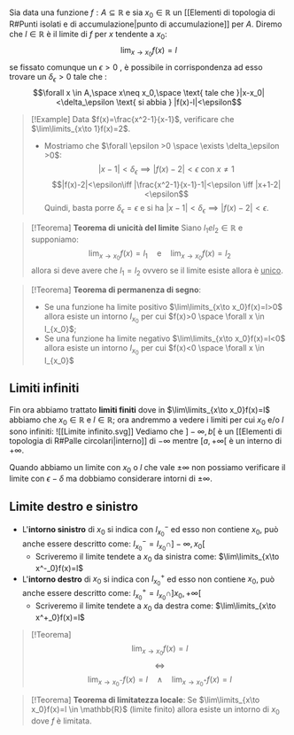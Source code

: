 Sia data una funzione $f:A\subseteq \mathbb{R}$ e sia $x_0\in \mathbb{R}$ un [[Elementi di topologia di R#Punti isolati e di accumulazione|punto di accumulazione]] per $A$. Diremo che $l\in \mathbb{R}$ è il limite di $f$ per $x$ tendente a $x_0$:
$$\lim_{x\to x_0}f(x)=l$$
se fissato comunque un $\epsilon>0$ , è possibile in corrispondenza ad esso trovare un $\delta_\epsilon >0$ tale che :
$$\forall x \in A,\space x\neq x_0,\space \text{ tale che }|x-x_0|<\delta_\epsilon \text{ si abbia } |f(x)-l|<\epsilon$$

>[!Example]
>Data $f(x)=\frac{x^2-1}{x-1}$, verificare che $\lim\limits_{x\to 1}f(x)=2$.
>- Mostriamo che $\forall \epsilon >0 \space \exists \delta_\epsilon >0$:
>$$|x-1|<\delta_\epsilon \implies |f(x)-2|<\epsilon \text{ con } x\neq 1$$
>$$|f(x)-2|<\epsilon\iff |\frac{x^2-1}{x-1}-1|<\epsilon \iff |x+1-2|<\epsilon$$
>Quindi, basta porre $\delta_\epsilon =\epsilon$ e si ha $|x-1|<\delta_\epsilon \implies |f(x)-2|<\epsilon$.


>[!Teorema]
>**Teorema di unicità del limite**
>Siano $l_1 e l_2 \in \mathbb{R}$ e supponiamo: 
>$$\lim_{x\to x_0}f(x)=l_1 \quad \text{e}\quad \lim_{x\to x_0}f(x)=l_2$$
>allora si deve avere che $l_1=l_2$ ovvero se il limite esiste allora è <u>unico</u>.

>[!Teorema]
>**Teorema di permanenza di segno**:
>- Se una funzione ha limite positivo $\lim\limits_{x\to x_0}f(x)=l>0$ allora esiste un intorno $I_{x_0}$ per cui $f(x)>0 \space \forall x \in I_{x_0}$;
>- Se una funzione ha limite negativo $\lim\limits_{x\to x_0}f(x)=l<0$ allora esiste un intorno $I_{x_0}$ per cui $f(x)<0 \space \forall x \in I_{x_0}$

## Limiti infiniti
Fin ora abbiamo trattato **limiti  finiti** dove in $\lim\limits_{x\to x_0}f(x)=l$ abbiamo che $x_0\in \mathbb{R}$ e $l\in \mathbb{R}$; ora andremmo a vedere i limiti per cui $x_0$ e/o $l$ sono infiniti:
![[Limite infinito.svg]]
Vediamo che $]-\infty,b[$ è un [[Elementi di topologia di R#Palle circolari|interno]] di $-\infty$ mentre $[a,+\infty[$ è un interno di $+\infty$.

Quando abbiamo un limite con $x_0$ o $l$ che vale $\pm\infty$ non possiamo verificare il limite con $\epsilon - \delta$ ma dobbiamo considerare intorni di $\pm\infty$.

## Limite destro e sinistro
- L'**intorno sinistro** di $x_0$ si indica con $I^-_{x_0}$ ed esso non contiene $x_0$, può anche essere descritto come: $I^-_{x_0}=I_{x_0}\cap]-\infty,x_0[$
	- Scriveremo il limite tendete a $x_0$ da sinistra come: $\lim\limits_{x\to x^-_0}f(x)=l$
- L'**intorno destro** di $x_0$ si indica con $I^+_{x_0}$ ed esso non contiene $x_0$, può anche essere descritto come: $I^+_{x_0}=I_{x_0}\cap]x_0, +\infty[$
	- Scriveremo il limite tendete a $x_0$ da destra come: $\lim\limits_{x\to x^+_0}f(x)=l$
>[!Teorema]
>$$\lim_{x\to x_0}f(x)=l$$
>$$\iff$$
>$$\lim_{x\to x^-_0}f(x)=l\quad \land \quad \lim_{x\to x^+_0}f(x)=l$$

>[!Teorema]
>**Teorema di limitatezza locale**:
>Se $\lim\limits_{x\to x_0}f(x)=l \in \mathbb{R}$ (limite finito) allora esiste un intorno di $x_0$ dove $f$ è limitata.

